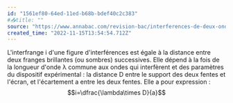 ```yaml
---
id: "1561ef80-64ed-11ed-b68b-bdef40c2c383"
#📥title: ""
source: "https://www.annabac.com/revision-bac/interferences-de-deux-ondes"
created_time: "2022-11-15T13:54:54.712Z"
---
```

L'interfrange i d'une figure d'interférences est égale à la distance entre deux franges brillantes (ou sombres) successives. Elle dépend à la fois de la longueur d'onde λ commune aux ondes qui interfèrent et des paramètres du dispositif expérimental : la distance D entre le support des deux fentes et l'écran, et l'écartement a entre les deux fentes. Elle a pour expression :$$i=\dfrac{\lambda\times D}{a}$$